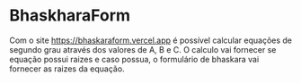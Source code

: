 # BhaskharaForm

Com o site https://bhaskaraform.vercel.app é possível calcular equações de segundo grau através dos valores de A, B e C.
O calculo vai fornecer se equação possui raizes e caso possua, o formulário de bhaskara vai fornecer as raizes da equação.  
